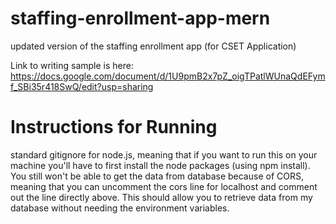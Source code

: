 # staffing-enrollment-app-mern
 updated version of the staffing enrollment app (for CSET Application)

 Link to writing sample is here: https://docs.google.com/document/d/1U9pmB2x7pZ_oigTPatlWUnaQdEFymf_SBi35r418SwQ/edit?usp=sharing

# Instructions for Running
standard gitignore for node.js, meaning that if you want to run this on your machine you'll have to first install the node packages (using npm install). You still won't be able to get the data from database because of CORS, meaning that you can uncomment the cors line for localhost and comment out the line directly above. This should allow you to retrieve data from my database without needing the environment variables.
